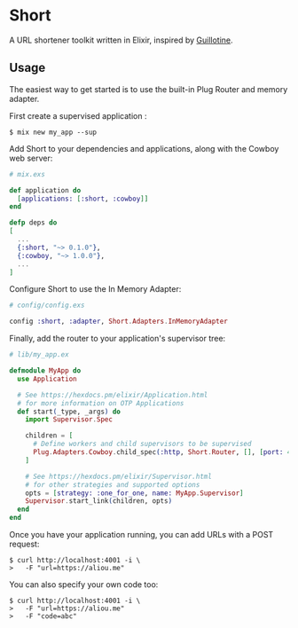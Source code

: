 # Short

A URL shortener toolkit written in Elixir, inspired by [Guillotine][guillotine].

## Usage

The easiest way to get started is to use the built-in Plug Router and memory adapter.

First create a supervised application :
```shell
$ mix new my_app --sup
```

Add Short to your dependencies and applications, along with the Cowboy
web server:

```elixir
# mix.exs

def application do
  [applications: [:short, :cowboy]]
end

defp deps do
[
  ...
  {:short, "~> 0.1.0"},
  {:cowboy, "~> 1.0.0"},
  ...
]
```

Configure Short to use the In Memory Adapter:
```elixir
# config/config.exs

config :short, :adapter, Short.Adapters.InMemoryAdapter
```

Finally, add the router to your application's supervisor tree:
```elixir
# lib/my_app.ex

defmodule MyApp do
  use Application

  # See https://hexdocs.pm/elixir/Application.html
  # for more information on OTP Applications
  def start(_type, _args) do
    import Supervisor.Spec

    children = [
      # Define workers and child supervisors to be supervised
      Plug.Adapters.Cowboy.child_spec(:http, Short.Router, [], [port: 4001])
    ]

    # See https://hexdocs.pm/elixir/Supervisor.html
    # for other strategies and supported options
    opts = [strategy: :one_for_one, name: MyApp.Supervisor]
    Supervisor.start_link(children, opts)
  end
end
```

Once you have your application running, you can add URLs with a POST request:
```shell
$ curl http://localhost:4001 -i \
>   -F "url=https://aliou.me"
```

You can also specify your own code too:
```shell
$ curl http://localhost:4001 -i \
>   -F "url=https://aliou.me"
>   -F "code=abc"
```

[guillotine]: https://github.com/technoweenie/guillotine

